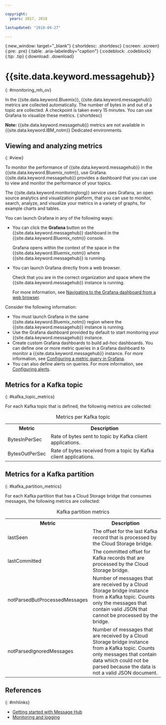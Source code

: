 ```yaml
---

copyright:
  years: 2017, 2018

lastupdated: "2018-04-27"

---
```


{:new_window: target="_blank"}
{:shortdesc: .shortdesc}
{:screen: .screen}
{:pre: .pre}
{:table: .aria-labeledby="caption"}
{:codeblock: .codeblock}
{:tip: .tip}
{:download: .download}



# {{site.data.keyword.messagehub}}
{: #monitoring_mh_ov}

In the {{site.data.keyword.Bluemix}}, {{site.data.keyword.messagehub}} metrics are collected automatically. The number of bytes in and out of a topic are collected. A checkpoint is taken every 15 minutes. You can use Grafana to visualize these metrics. 
{:shortdesc}


**Note:** {{site.data.keyword.messagehub}} metrics are not available in {{site.data.keyword.IBM_notm}} Dedicated environments.



## Viewing and analyzing metrics
{: #view}

To monitor the performance of {{site.data.keyword.messagehub}} in the {{site.data.keyword.Bluemix_notm}}, use Grafana. {{site.data.keyword.messagehub}} provides a dashboard that you can use to view and monitor the performance of your topics.

The {{site.data.keyword.monitoringlong}} service uses Grafana, an open source analytics and visualization platform, that you can use to monitor, search, analyze, and visualize your metrics in a variety of graphs, for example charts and tables. 

You can launch Grafana in any of the following ways:

* You can click the **Grafana** button on the {{site.data.keyword.messagehub}} dashboard in the {{site.data.keyword.Bluemix_notm}} console.

    Grafana opens within the context of the space in the {{site.data.keyword.Bluemix_notm}} where {{site.data.keyword.messagehub}} is running.
    
* You can launch Grafana directly from a web browser.

    Check that you are in the correct organization and space where the {{site.data.keyword.messagehub}} instance is running.
    
    For more information, see [Navigating to the Grafana dashboard from a web browser](/docs/services/cloud-monitoring/grafana/navigating_grafana.html#launch_grafana_from_browser).
    

Consider the following information:

* You must launch Grafana in the same {{site.data.keyword.Bluemix_notm}} region where the {{site.data.keyword.messagehub}} instance is running.
* Use the Grafana dashboard provided by default to start monitoring your {{site.data.keyword.messagehub}} instance.
* Create custom Grafana dashboards to build ad-hoc dashboards. You can define one or more metric queries in a Grafana dashboard to monitor a {{site.data.keyword.messagehub}} instance. For more information, see [Configuring a metric query in Grafana](/docs/services/cloud-monitoring/grafana/define_query.html#define_query).
* You can also define alerts on queries. For more information, see [Configuring alerts](/docs/services/cloud-monitoring/config_alerts_ov.html#config_alerts_ov).


## Metrics for a Kafka topic
{: #kafka_topic_metrics}

For each Kafka topic that is defined, the following metrics are collected:


<table>
  <caption>Metrics per Kafka topic</caption>
  <tr>
    <th>Metric</th>
    <th>Description</th>
  </tr>
  <tr>
    <td>BytesInPerSec</td>
    <td>Rate of bytes sent to topic by Kafka client applications.</td>
  </tr>
  <tr>
    <td>BytesOutPerSec</td>
    <td>Rate of bytes received from a topic by Kafka client applications.</td>
  </tr>
</table>



## Metrics for a Kafka partition
{: #kafka_partition_metrics}

For each Kafka partition that has a Cloud Storage bridge that consumes messages, the following metrics are collected:


<table>
  <caption>Kafka partition metrics</caption>
  <tr>
    <th>Metric</th>
    <th>Description</th>
  </tr>
  <tr>
    <td>lastSeen</td>
    <td>The offset for the last Kafka record that is processed by the Cloud Storage bridge.</td>
  </tr>
  <tr>
    <td>lastCommitted</td>
    <td>The committed offset for Kafka records that are processed by the Cloud Storage bridge.</td>
  </tr>
  <tr>
    <td>notParsedButProcessedMessages</td>
    <td>Number of messages that are received by a Cloud Storage bridge instance from a Kafka topic. Counts only the messages that contain valid JSON that cannot be processed by the bridge.</td>
  </tr>
  <tr>
    <td>notParsedIgnoredMessages</td>
    <td>Number of messages that are received by a Cloud Storage bridge instance from a Kafka topic. Counts only messages that contain data which could not be parsed because the data is not a valid JSON document.</td>
  </tr>
</table>




## References
{: #mhlinks}

* [Getting started with Message Hub](/docs/services/MessageHub/index.html#messagehub)
* [Monitoring and logging](/docs/services/MessageHub/messagehub072.html#monitoring)